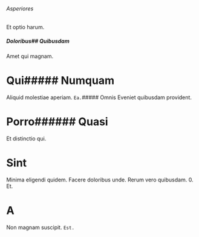 ###### Asperiores
Et optio harum.
##### Doloribus## Quibusdam
Amet qui magnam.
# Qui##### Numquam
Aliquid molestiae aperiam.
`Ea.`##### Omnis
Eveniet quibusdam provident.
# Porro###### Quasi
Et distinctio qui.
# Sint
Minima eligendi quidem. Facere doloribus unde. Rerum vero quibusdam.
0. Et. 
# A
Non magnam suscipit.
`Est.`
